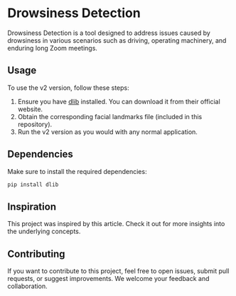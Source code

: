 # Drowsiness Detection

Drowsiness Detection is a tool designed to address issues caused by drowsiness in various scenarios such as driving, operating machinery, and enduring long Zoom meetings.

## Usage

To use the v2 version, follow these steps:

1. Ensure you have [dlib](http://dlib.net/) installed. You can download it from their official website.
2. Obtain the corresponding facial landmarks file (included in this repository).
3. Run the v2 version as you would with any normal application.

## Dependencies

Make sure to install the required dependencies:

```bash
pip install dlib
```

## Inspiration
This project was inspired by this article. Check it out for more insights into the underlying concepts.

## Contributing
If you want to contribute to this project, feel free to open issues, submit pull requests, or suggest improvements. We welcome your feedback and collaboration.
